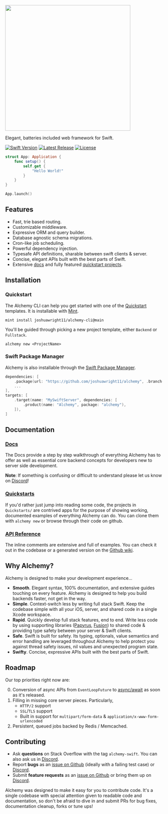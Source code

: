 <p><img src="https://user-images.githubusercontent.com/6025554/104392567-3226f000-54f7-11eb-9ad6-b8795764aace.png" width="400"></a></p>

<p>Elegant, batteries included web framework for Swift.</p>

<p>
<a href="https://swift.org"><img src="https://img.shields.io/badge/Swift-5.3-orange.svg" alt="Swift Version"></a>
<a href="https://github.com/joshuawright11/alchemy/releases"><img src="https://img.shields.io/github/release/joshuawright11/alchemy.svg" alt="Latest Release"></a>
<a href="https://github.com/joshuawright11/alchemy/blob/main/LICENSE"><img src="https://img.shields.io/github/license/joshuawright11/alchemy.svg" alt="License"></a>
</p>

```swift
struct App: Application {
    func setup() {
        self.get {
            "Hello World!"
        }
    }
}

App.launch()
```

## Features

- Fast, trie based routing.
- Customizable middleware.
- Expressive ORM and query builder.
- Database agnostic schema migrations.
- Cron-like job scheduling.
- Powerful dependency injection.
- Typesafe API definitions, sharable between swift clients & server.
- Concise, elegant APIs built with the best parts of Swift.
- Extensive [docs](Docs#docs) and fully featured [quickstart projects](Quickstarts/).

## Installation

### Quickstart

The Alchemy CLI can help you get started with one of the [Quickstart](Quickstarts/) templates. It is installable with [Mint](https://github.com/yonaskolb/Mint).

```shell
mint install joshuawright11/alchemy-cli@main
```

You'll be guided through picking a new project template, either `Backend` or `Fullstack`.

```shell
alchemy new <ProjectName>
```

### Swift Package Manager

Alchemy is also installable through the [Swift Package Manager](https://github.com/apple/swift-package-manager).

```swift
dependencies: [
    .package(url: "https://github.com/joshuawright11/alchemy", .branch("main"))
    ...
],
targets: [
    .target(name: "MySwiftServer", dependencies: [
        .product(name: "Alchemy", package: "alchemy"),
    ]),
]
```

## Documentation

### [Docs](Docs#docs)

The Docs provide a step by step walkthrough of everything Alchemy has to offer as well as essential core backend concepts for developers new to server side development.

**Note**: If something is confusing or difficult to understand please let us know on [Discord](https://discord.gg/Dnhh4yJe)!

### [Quickstarts](/Quickstarts)

If you'd rather just jump into reading some code, the projects in `Quickstarts/` are contrived apps for the purpose of showing working, documented examples of everything Alchemy can do. You can clone them with `alchemy new` or browse through their code on github.

### [API Reference](https://github.com/joshuawright11/alchemy/wiki)

The inline comments are extensive and full of examples. You can check it out in the codebase or a generated version on the [Github wiki](https://github.com/joshuawright11/alchemy/wiki).

## Why Alchemy?

Alchemy is designed to make your development experience...

- **Smooth**. Elegant syntax, 100% documentation, and extensive guides touching on every feature. Alchemy is designed to help you build backends faster, not get in the way.
- **Simple**. Context-switch less by writing full stack Swift. Keep the codebase simple with all your iOS, server, and shared code in a single Xcode workspace.
- **Rapid**. Quickly develop full stack features, end to end. Write less code by using supporting libraries ([Papyrus](Docs/4_Papyrus.md), [Fusion](Docs/2_Fusion.md)) to shared code & providing type safety between your server & Swift clients.
- **Safe**. Swift is built for safety. Its typing, optionals, value semantics and error handling are leveraged throughout Alchemy to help protect you against thread safety issues, nil values and unexpected program state.
- **Swifty**. Concise, expressive APIs built with the best parts of Swift.

## Roadmap

Our top priorities right now are:

0. Conversion of async APIs from `EventLoopFuture` to [async/await](https://github.com/apple/swift-evolution/blob/main/proposals/0296-async-await.md) as soon as it's released.
1. Filling in missing core server pieces. Particularly,
    - `HTTP/2` support
    - `SSL`/`TLS` support
    - Built in support for `multipart/form-data` & `application/x-www-form-urlencoded`
2. Persistent, queued jobs backed by Redis / Memcached.

## Contributing

- Ask **questions** on Stack Overflow with the tag `alchemy-swift`. You can also ask us in [Discord](https://discord.gg/Dnhh4yJe).
- Report **bugs** as an [issue on Github](https://github.com/joshuawright11/alchemy/issues/new) (ideally with a failing test case) or [Discord](https://discord.gg/CDZWAda3).
- Submit **feature requests** as an [issue on Github](https://github.com/joshuawright11/alchemy/issues/new) or bring them up on [Discord](https://discord.gg/9CZ4ksvn).

Alchemy was designed to make it easy for you to contribute code. It's a single codebase with special attention given to readable code and documentation, so don't be afraid to dive in and submit PRs for bug fixes, documentation cleanup, forks or tune ups!
